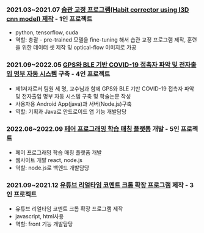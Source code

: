 ### 2021.03~2021.07 [습관 교정 프로그램(Habit corrector using I3D cnn model) 제작](https://github.com/Juminn/Habit-Corrector) - 1인 프로젝트
- python, tensorflow, cuda
- 역할: 총괄 - pre-trained 모델을 fine-tuning 해서 습관 교정 프로그램 제작, 훈련을 위한 데이터 셋 제작 및 optical-flow 이미지로 가공

### 2021.09~2022.05 [GPS와 BLE 기반 COVID-19 접촉자 파악 및 전자출입 명부 자동 시스템](https://github.com/Juminn/GPS-based-Covid-19-tracking) 구축 - 4인 프로젝트
- 제1저자로서 팀원 세 명, 교수님과 함께 GPS와 BLE 기반 COVID-19 접촉자 파악 및 전자출입 명부 자동 시스템 구축 및 학술논문 작성
- 사용자용 Android App(java)과 서버(Node.js)구축
- 역할: 기획과 Java로 안드로이드 앱 기능 개발담당

### 2022.06~2022.09 [페어 프로그래밍 학습 매칭 플랫폼](https://github.com/JaeJuParkKangJeong/cowede-websocket) 개발 - 5인 프로젝트
- 페어 프로그래밍 학습 매칭 플랫폼 개발
- 웹사이트 개발 react, node.js
- 역할: node.js로 백엔드 개발담당

### 2021.09~2021.12 [유튜브 리얼타임 코멘트 크롬 확장 프로그램](https://github.com/Juminn/ChromeExtentsion_WebCommunication) 제작 - 3인 프로젝트
- 유튜브 리얼타임 코멘트 크롬 확장 프로그램 제작
- javascript, html사용 
- 역할: front 기능 개발담당
